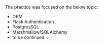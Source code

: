 The practice was focused on the below topic:

- ORM
- Flask Authentication
- PostgresSQL 
- Marshmallow/SQLAlchemy
- to be continued...
